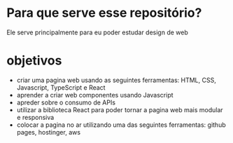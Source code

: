 # Para que serve esse repositório?

Ele serve principalmente para eu poder estudar design de web

# objetivos 

- criar uma pagina web usando as seguintes ferramentas: HTML, CSS, Javascript, TypeScript e React
- aprender a criar web componentes usando Javascript
- apreder sobre o consumo de APIs
- utilizar a biblioteca React para poder tornar a pagina web mais modular e responsiva 
- colocar a pagina no ar utilizando uma das seguintes ferramentas: github pages, hostinger, aws
